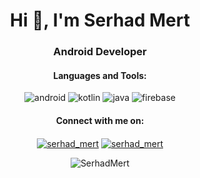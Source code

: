 <h1 align="center">Hi 👋, I'm Serhad Mert</h1>
<h3 align="center">Android Developer</h3>

<h4 align="center">Languages and Tools:</h3><p align="center">
<img src="https://www.vectorlogo.zone/logos/android/android-ar21.svg" alt="android"/>
<img src="https://www.vectorlogo.zone/logos/kotlinlang/kotlinlang-ar21.svg" alt="kotlin"/>
<img src="https://www.vectorlogo.zone/logos/java/java-ar21.svg" alt="java"/>
<img src="https://www.vectorlogo.zone/logos/firebase/firebase-ar21.svg" alt="firebase" />


<h4 align="center">Connect with me on:</h3><p align="center">
<a href="https://twitter.com/serhad_mert" target="_blank"><img align="center" src="https://www.vectorlogo.zone/logos/twitter/twitter-ar21.svg" alt="serhad_mert"/></a>
<a href="https://www.linkedin.com/in/serhadmert" target="_blank"><img align="center" src="https://www.vectorlogo.zone/logos/linkedin/linkedin-ar21.svg" alt="serhad_mert"/></a></p>


<p align="center"><img align="center" src="https://github-readme-stats.vercel.app/api?username=SerhadMert&show_icons=true&theme=radical" alt="SerhadMert" /></p>
